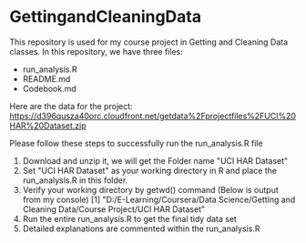 # GettingandCleaningData
This repository is used for my course project in Getting and Cleaning Data classes.
In this repository, we have three files:
- run_analysis.R
- README.md
- Codebook.md

Here are the data for the project:
https://d396qusza40orc.cloudfront.net/getdata%2Fprojectfiles%2FUCI%20HAR%20Dataset.zip 

Please follow these steps to successfully run the run_analysis.R file

1. Download and unzip it, we will get the Folder name "UCI HAR Dataset"
2. Set "UCI HAR Dataset" as your working directory in R and place the run_analysis.R in this folder.
3. Verify your working directory by getwd() command (Below is output from my console)
	[1] "D:/E-Learning/Coursera/Data Science/Getting and Cleaning Data/Course Project/UCI HAR Dataset"
4. Run the entire run_analysis.R to get the final tidy data set 
5. Detailed explanations are commented within the run_analysis.R
